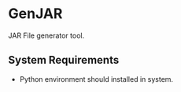 # GenJAR
JAR File generator tool.

## System Requirements
- Python environment should installed in system.